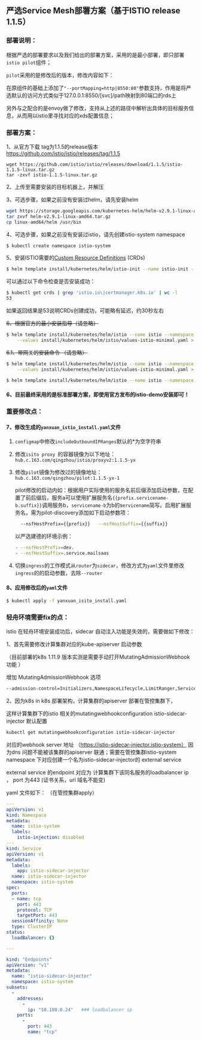 ## 严选Service Mesh部署方案（基于ISTIO release 1.1.5）

### 部署说明：

根据严选的部署要求以及我们给出的部署方案，采用的是最小部署，即只部署`istio pilot`组件；

`pilot`采用的是修改后的版本，修改内容如下：

在原组件的基础上添加了`"--portMapping=http|8550:80"`参数支持，作用是将严选默认的访问方式类似于127.0.0.1:8550/[svc]/path映射到80端口的rds上

另外与之配合的是envoy做了修改，支持从上述的路径中解析出具体的目标服务信息，从而用以istio里寻找对应的xds配置信息；



### 部署方案：

1、从官方下载 tag为1.1.5的release版本 <https://github.com/istio/istio/releases/tag/1.1.5>

```
wget https://github.com/istio/istio/releases/download/1.1.5/istio-1.1.5-linux.tar.gz
tar -zxvf istio-1.1.5-linux.tar.gz 
```

2、上传至需要安装的目标机器上，并解压

3、可选步骤，如果之前没有安装过helm，请先安装helm

```bash
wget https://storage.googleapis.com/kubernetes-helm/helm-v2.9.1-linux-amd64.tar.gz
tar zxvf helm-v2.9.1-linux-amd64.tar.gz
cp linux-amd64/helm /usr/bin
```

4、可选步骤，如果之前没有安装过istio，请先创建istio-system namespace

```bash
$ kubectl create namespace istio-system
```

5、安装ISTIO需要的[Custom Resource Definitions](https://kubernetes.io/docs/concepts/extend-kubernetes/api-extension/custom-resources/#customresourcedefinitions) (CRDs) 

```bash
$ helm template install/kubernetes/helm/istio-init --name istio-init --namespace istio-system | kubectl apply -f -
```

可以通过以下命令检查是否安装成功：

```bash
$ kubectl get crds | grep 'istio.io\|certmanager.k8s.io' | wc -l
53
```

如果返回结果是53说明CRDs创建成功，可能略有延迟，约30秒左右



~~6、根据官方的最小安装指导（请忽略）~~

```bash
$ helm template install/kubernetes/helm/istio --name istio --namespace istio-system \
    --values install/kubernetes/helm/istio/values-istio-minimal.yaml > yanxuan_isito_install.yaml
```

~~6.1、带网关的安装命令 （请忽略）~~

```bash
$ helm template install/kubernetes/helm/istio --name istio --namespace istio-system \
    --values install/kubernetes/helm/istio/values-istio-minimal.yaml > yanxuan_isito_install_with_gateways.yaml
```

```bash
$ helm template install/kubernetes/helm/istio --name istio --namespace istio-system --set kiali.enabled=true --values install/kubernetes/helm/istio/values-istio-yanxuan.yaml > yanxuan_isito_install.yaml
```

#### 6、目前最终采用的是标准部署方案，即使用官方发布的istio-demo安装即可！



### 重要修改点：

#### 7、修改生成的`yanxuan_istio_install.yaml`文件

1. `configmap`中修改`includeOutboundIPRanges`默认的*为空字符串

2. 修改`isito proxy `的容器镜像为以下地址：`hub.c.163.com/qingzhou/istio/proxyv2:1.1.5-yx`

3. 修改`pilot`镜像为修改过的镜像地址：`hub.c.163.com/qingzhou/pilot:1.1.5-yx-1`

   pilot修改的启动内如：根据用户实际使用的服务名前后缀添加启动参数，在配置了前后缀后，服务a可以使用扩展服务名`{{prefix.servicename-b.suffix}}`调用服务b，`servicename-b`为b的s`ervicename`简写。启用扩展服务名，需为pilot-discovery添加如下启动参数项：

   ```bash
     --nsfHostPrefix={{prefix}}   --nsfHostSuffix={{suffix}}
   ```

    以严选建德的环境示例：

   ```bash
   - --nsfHostPrefix=dev.
   - --nsfHostSuffix=.service.mailsaas
   ```

4. 切换`ingress`的工作模式从`router`为`sidecar`，修改方式为`yaml`文件里修改`ingress`的的启动参数，去除`--router`

#### 8、应用修改后的`yaml`文件

```bash
$ kubectl apply -f yanxuan_isito_install.yaml
```



### 轻舟环境需要fix的点：

istio  在轻舟环境安装成功后，sidecar 自动注入功能是失效的，需要做如下修改：

1、首先需要修改计算集群对应的kube-apiserver 启动参数 

（目前部署的k8s 1.11.9 版本实测是需要手动打开MutatingAdmissionWebhook 功能 ）

增加 MutatingAdmissionWebhook 选项

```bash
--admission-control=Initializers,NamespaceLifecycle,LimitRanger,ServiceAccount,DefaultStorageClass,DefaultTolerationSeconds,NodeRestriction,ResourceQuota,MutatingAdmissionWebhook
```

2、因为k8s in k8s 部署架构，计算集群的apiserver 部署在管控集群下，

这样计算集群下的istio 相关的mutatingwebhookconfiguration istio-sidecar-injector 默认配置 

```bash
kubectl get mutatingwebhookconfiguration istio-sidecar-injector
```

对应的webhook server 地址 （https://istio-sidecar-injector.istio-system） 因为dns 问题不能被该集群的apiserver 联通；需要在管控集群istio-system namespace 下对应创建一个名为istio-sidecar-injector的 external service

external service 的endpoint 对应为 计算集群下该同名服务的loadbalancer ip ， port 为443    (证书关系，url 域名不能变)

yaml 文件如下： （在管控集群apply）

```yaml
---
apiVersion: v1
kind: Namespace
metadata:
  name: istio-system
  labels:
    istio-injection: disabled
---
kind: Service
apiVersion: v1
metadata:
  labels:
    app: istio-sidecar-injector
  name: istio-sidecar-injector
  namespace: istio-system
spec:
  ports:
  - name: tcp
    port: 443
    protocol: TCP
    targetPort: 443
  sessionAffinity: None
  type: ClusterIP
status:
  loadBalancer: {}

---

kind: "Endpoints"
apiVersion: "v1"
metadata:
  name: "istio-sidecar-injector"
  namespace: istio-system
subsets:
  -
    addresses:
      -
        ip: "10.100.0.24"   ### loadbalancer ip
    ports:
      -
        port: 443
        name: "tcp"
```

